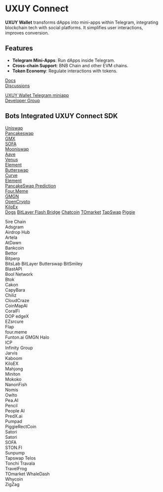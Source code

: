 # UXUY Connect 

**UXUY Wallet** transforms dApps into mini-apps within Telegram, integrating blockchain tech with social platforms. It simplifies user interactions, improves conversion.

## Features

- **Telegram Mini-Apps**: Run dApps inside Telegram.
- **Cross-chain Support**: BNB Chain and other EVM chains.
- **Token Economy**: Regulate interactions with tokens.


[Docs](https://docs.uxuy.com/uxuy-connect/quickstart/)  
[Discussions](https://github.com/orgs/uxuyconnect/discussions)  

[UXUY Wallet Telegram miniapp](https://t.me/UXUYbot)  
[Developer Group](https://t.me/uxuyconnect)

## Bots Integrated UXUY Connect SDK

[Uniswap](https://uiswap-tg.pages.dev/#/swap)  
[Pancakeswap](https://upancakeswap.pages.dev/)  
[GMX](https://gmx-interface-uxuy.vercel.app/#/trade)   
[SOFA](https://t.me/SOFADAppBot/dapp)   
[Mooniswap](https://moonswap-a6y.pages.dev/)   
[Aave](https://aave-interface-uxuy.vercel.app/?marketName=proto_mainnet_v3)    
[Venus](https://venus-protocol-interface-evm-three.vercel.app/#/?chainId=56)  
[Element](https://t.me/element_nft_bot/dapp)   
[Butterswap](https://butterswap.io/swap)  
[Curve](https://curve-frontend.pages.dev/#/avalanche/swap?from=0x49d5c2bdffac6ce2bfdb6640f4f80f226bc10bab&to=0xc7198437980c041c805a1edcba50c1ce5db95118)  
[Element](https://t.me/element_nft_bot/dapp)  
[PancakeSwap Prediction](https://t.me/pancakefi_bot/prediction)  
[Four.Meme](https://four.meme)  
[GMGN](https://gmgn.ai/?chain=eth)  
[OpenCrypto](https://t.me/OpenCryptoBot_Bot/uxuy?startapp=d2lkZ2V0SWQ9VkZreFkzZFJPVlk=)  
[KiloEx](https://app.kiloex.io/?from=uxuy)  
[Dogs](https://t.me/dogshouse_bot)
[BitLayer Flash Bridge](https://www.bitlayer.org/flash-bridge)
[Chatcoin](https://t.me/ChatCoinAppBot/chat?startapp=inviteCode=uxuy)
[TOmarket](https://t.me/Tomarket_ai_bot)
[TapSwap](https://t.me/tapswap_bot)
[Piggie](https://t.me/piggie)



5ire Chain  
Adsgram  
Airdrop Hub  
Artela  
AtDawn  
Bankcoin  
Bettor  
Bitperp  
BitsLab
BitLayer
Butterswap
BitSmiley  
BlastAPI  
Bool Network  
Btok  
Cakon  
CapyBara  
Chiliz  
CloudCraze  
CoinMapAI   
CoralFi  
DOP
edgeX  
EZsrcure  
Flap  
four.meme  
Funton.ai
GMGN
Halo  
ICP  
Infinity Group  
Jarvis  
Kaboom  
KiloEX  
Mahjong  
Miniton  
Mokoko  
NanonFish  
Nomis  
Owlto  
Pea.AI  
Pencil  
People AI  
PredX.ai  
Pumpad  
PiggieRectCoin  
Satori  
Satori  
SOFA  
STON.FI  
Sunpump  
Tapswap
Telos  
Tonchi
Travala  
TravelFrog  
TOmarket
WhaleDash  
Whycoin  
ZigZag  
